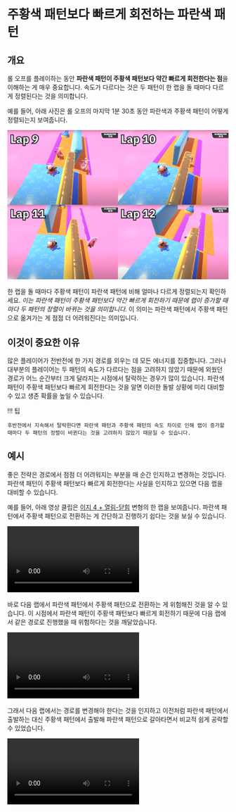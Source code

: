 # 주황색 패턴보다 빠르게 회전하는 파란색 패턴

## 개요

롤 오프를 플레이하는 동안 **파란색 패턴이 주황색 패턴보다 약간 빠르게 회전한다는 점**을 이해하는 게 매우 중요합니다. 속도가 다르다는 것은 두 패턴이 한 랩을 돌 때마다 다르게 정렬된다는 것을 의미합니다.

예를 들어, 아래 사진은 롤 오프의 마지막 1분 30초 동안 파란색과 주황색 패턴이 어떻게 정렬되는지 보여줍니다.

![Roll speed for last 4 laps](../images/getting-started/blue-spins-faster-than-orange/roll-speed-per-lap.jpg)

한 랩을 돌 때마다 주황색 패턴이 파란색 패턴에 비해 얼마나 다르게 정렬되는지 확인하세요. *이는 파란색 패턴이 주황색 패턴보다 약간 빠르게 회전하기 때문에 랩이 증가할 때마다 두 패턴의 정렬이 바뀌는 것을 의미합니다.* 이 의미는 파란색 패턴에서 주황색 패턴으로 옮겨가는 게 점점 더 어려워진다는 의미입니다.

## 이것이 중요한 이유

많은 플레이어가 전반전에 한 가지 경로를 외우는 데 모든 에너지를 집중합니다. 그러나 대부분의 플레이어는 두 패턴의 속도가 다르다는 점을 고려하지 않았기 때문에 외웠던 경로가 어느 순간부터 크게 달라지는 시점에서 탈락하는 경우가 많이 있습니다. 파란색 패턴이 주황색 패턴보다 빠르게 회전한다는 것을 알면 이러한 돌발 상황에 미리 대비할 수 있고 생존 확률을 높일 수 있습니다.

!!! 팁

    후반전에서 지속해서 탈락한다면 파란색 패턴과 주황색 패턴의 속도 차이로 인해 랩이 증가할 때마다 두 패턴의 정렬이 바뀐다는 것을 고려하지 않았기 때문일 수 있습니다.

## 예시

좋은 전략은 경로에서 점점 더 어려워지는 부분을 매 순간 인지하고 변경하는 것입니다. 파란색 패턴이 주황색 패턴보다 빠르게 회전한다는 사실을 인지하고 있으면 다음 랩을 대비할 수 있습니다.

예를 들어, 아래 영상 클립은 [이지 4 + 열림-닫힘](../variations/easy-4-open-closed.md) 변형의 한 랩을 보여줍니다. 파란색 패턴에서 주황색 패턴으로 전환하는 게 간단하고 진행하기 쉽다는 것을 보실 수 있습니다.

<video controls>
  <source src="../../images/getting-started/blue-spins-faster-than-orange/easy-4-open-closed-lap7.mp4" type="video/mp4">
</video>

바로 다음 랩에서 파란색 패턴에서 주황색 패턴으로 전환하는 게 위험해진 것을 알 수 있습니다. 이 시점에서 파란색 패턴이 주황색 패턴보다 빠르게 회전하기 때문에 다음 랩에서 같은 경로로 진행했을 때 위험하다는 것을 깨달았습니다.

<video controls>
  <source src="../../images/getting-started/blue-spins-faster-than-orange/easy-4-open-closed-lap8.mp4" type="video/mp4">
</video>

그래서 다음 랩에서는 경로를 변경해야 한다는 것을 인지하고 이전처럼 파란색 패턴에서 출발하는 대신 주황색 패턴에서 출발해 파란색 패턴으로 갈아타면서 비교적 쉽게 공략할 수 있었습니다.

<video controls>
  <source src="../../images/getting-started/blue-spins-faster-than-orange/easy-4-open-closed-lap9.mp4" type="video/mp4">
</video>
